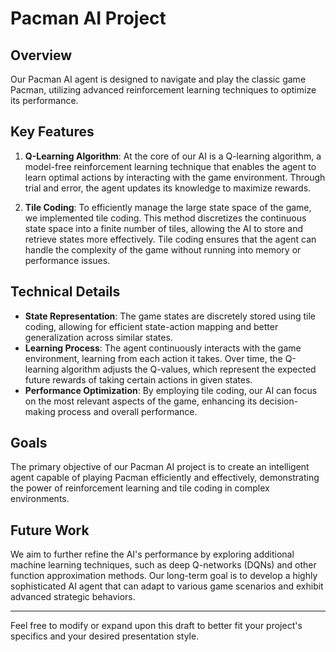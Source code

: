 # Pacman AI Project

## Overview

Our Pacman AI agent is designed to navigate and play the classic game Pacman, utilizing advanced reinforcement learning techniques to optimize its performance.

## Key Features

1. **Q-Learning Algorithm**: At the core of our AI is a Q-learning algorithm, a model-free reinforcement learning technique that enables the agent to learn optimal actions by interacting with the game environment. Through trial and error, the agent updates its knowledge to maximize rewards.

2. **Tile Coding**: To efficiently manage the large state space of the game, we implemented tile coding. This method discretizes the continuous state space into a finite number of tiles, allowing the AI to store and retrieve states more effectively. Tile coding ensures that the agent can handle the complexity of the game without running into memory or performance issues.

## Technical Details

- **State Representation**: The game states are discretely stored using tile coding, allowing for efficient state-action mapping and better generalization across similar states.
- **Learning Process**: The agent continuously interacts with the game environment, learning from each action it takes. Over time, the Q-learning algorithm adjusts the Q-values, which represent the expected future rewards of taking certain actions in given states.
- **Performance Optimization**: By employing tile coding, our AI can focus on the most relevant aspects of the game, enhancing its decision-making process and overall performance.

## Goals

The primary objective of our Pacman AI project is to create an intelligent agent capable of playing Pacman efficiently and effectively, demonstrating the power of reinforcement learning and tile coding in complex environments.

## Future Work

We aim to further refine the AI's performance by exploring additional machine learning techniques, such as deep Q-networks (DQNs) and other function approximation methods. Our long-term goal is to develop a highly sophisticated AI agent that can adapt to various game scenarios and exhibit advanced strategic behaviors.

---

Feel free to modify or expand upon this draft to better fit your project's specifics and your desired presentation style.
